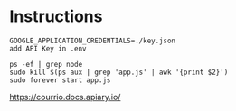 
# Instructions

```
GOOGLE_APPLICATION_CREDENTIALS=./key.json
add API Key in .env
```


```
ps -ef | grep node
sudo kill $(ps aux | grep 'app.js' | awk '{print $2}')
sudo forever start app.js
```

https://courrio.docs.apiary.io/

